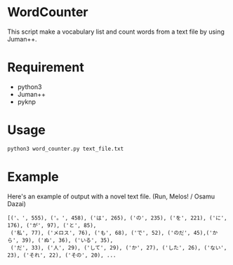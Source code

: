 # WordCounter
This script make a vocabulary list and count words from a text file by using Juman++.

# Requirement
- python3
- Juman++
- pyknp

# Usage
```bash
python3 word_counter.py text_file.txt
```

# Example
Here's an example of output with a novel text file. (Run, Melos! / Osamu Dazai)
```
[('、', 555), ('。', 458), ('は', 265), ('の', 235), ('を', 221), ('に', 176), ('が', 97), ('と', 85),
 ('私', 77), ('メロス', 76), ('も', 68), ('で', 52), ('のだ', 45),('から', 39), ('ぬ', 36), ('いる', 35),
 ('だ', 33), ('人', 29), ('して', 29), ('か', 27), ('した', 26), ('ない', 23), ('それ', 22), ('その', 20), ...
```
